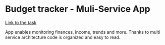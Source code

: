 # Budget tracker - Muli-Service App
<a href='https://roadmap.sh/projects/multiservice-docker'>Link to the task</a>

App enables monitoring finances, income, trends and more. Thanks to multi service architecture
code is organized and easy to read.

